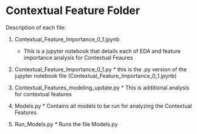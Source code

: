# Contextual Feature Folder

Description of each file:
  1. Contextual_Feature_Importance_0_1.jpynb
      * This is a jupyter notebook that details each of EDA and feature importance analysis for Contextual Feaures

  2. Contextual_Feature_Importance_0_1.py
    * this is the .py version of the jupyter notebook file (Contextual_Feature_Importance_0_1.jpynb)

  3. Contextual_Features_modeling_update.py
    * This is additional analysis for contextual features
    
  4. Models.py
    * Contains all models to be run for analyzing the Contextual Features
    
  5. Run_Models.py
    * Runs the file Models.py
